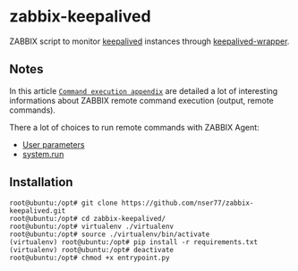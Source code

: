 # zabbix-keepalived
ZABBIX script to monitor [keepalived](https://github.com/acassen/keepalived) instances through [keepalived-wrapper](https://github.com/nser77/keepalived-wrapper).

## Notes
In this article [```Command execution appendix```](https://www.zabbix.com/documentation/current/en/manual/appendix/command_execution) are detailed a lot of interesting informations about ZABBIX remote command execution (output, remote commands).

There a lot of choices to run remote commands with ZABBIX Agent:
 - [User parameters](https://www.zabbix.com/documentation/current/en/manual/config/items/userparameters)
 - [system.run](https://www.zabbix.com/documentation/current/en/manual/config/items/itemtypes/zabbix_agent#system.runcommandmode)

## Installation

```
root@ubuntu:/opt# git clone https://github.com/nser77/zabbix-keepalived.git
root@ubuntu:/opt# cd zabbix-keepalived/
root@ubuntu:/opt# virtualenv ./virtualenv
root@ubuntu:/opt# source ./virtualenv/bin/activate
(virtualenv) root@ubuntu:/opt# pip install -r requirements.txt
(virtualenv) root@ubuntu:/opt# deactivate
root@ubuntu:/opt# chmod +x entrypoint.py
```
